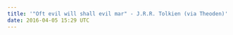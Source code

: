 ```yaml
---
title: '"Oft evil will shall evil mar" - J.R.R. Tolkien (via Theoden)'
date: 2016-04-05 15:29 UTC
---
```


